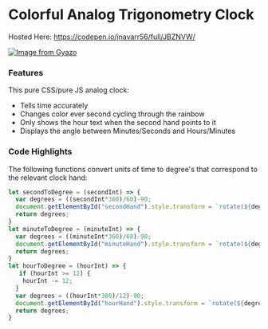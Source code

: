  # Colorful Analog Trigonometry Clock
Hosted Here: https://codepen.io/jnavarr56/full/JBZNVW/

[![Image from Gyazo](https://i.gyazo.com/910fb515ecc07153f64437532e1eef62.gif)](https://gyazo.com/910fb515ecc07153f64437532e1eef62)


### Features
This pure CSS/pure JS analog clock:
- Tells time accurately
- Changes color ever second cycling through the rainbow
- Only shows the hour text when the second hand points to it
- Displays the angle between Minutes/Seconds and Hours/Minutes


### Code Highlights
The following functions convert units of time to degree's that correspond to the relevant
clock hand:
```javascript
let secondToDegree = (secondInt) => {
  var degrees = ((secondInt*360)/60)-90;
  document.getElementById("secondHand").style.transform = `rotate(${degrees}deg)`;
  return degrees;
}
let minuteToDegree = (minuteInt) => {
  var degrees = ((minuteInt*360)/60)-90;
  document.getElementById("minuteHand").style.transform = `rotate(${degrees}deg)`;
  return degrees;
}
let hourToDegree = (hourInt) => {
   if (hourInt >= 12) {
    hourInt -= 12;
  }
  var degrees = ((hourInt*360)/12)-90;
  document.getElementById("hourHand").style.transform = `rotate(${degrees}deg)`;
  return degrees;
}
```
